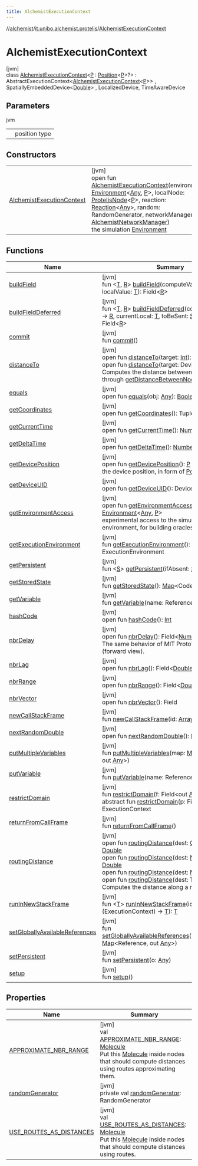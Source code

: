 ```yaml
---
title: AlchemistExecutionContext
---
```

//[alchemist](../../../index.html)/[it.unibo.alchemist.protelis](../index.html)/[AlchemistExecutionContext](index.html)



# AlchemistExecutionContext



[jvm]\
class [AlchemistExecutionContext](index.html)<[P](index.html) : [Position](../../it.unibo.alchemist.model.interfaces/-position/index.html)<[P](../../it.unibo.alchemist.model/-protelis-incarnation/index.html)>?> : AbstractExecutionContext<[AlchemistExecutionContext](index.html)<[P](../../it.unibo.alchemist.model/-protelis-incarnation/index.html)>> , SpatiallyEmbeddedDevice<[Double](https://docs.oracle.com/javase/8/docs/api/java/lang/Double.html)> , LocalizedDevice, TimeAwareDevice



## Parameters


jvm

| | |
|---|---|
| <P> | position type |



## Constructors


| | |
|---|---|
| [AlchemistExecutionContext](-alchemist-execution-context.html) | [jvm]<br>open fun [AlchemistExecutionContext](-alchemist-execution-context.html)(environment: [Environment](../../it.unibo.alchemist.model.interfaces/-environment/index.html)<[Any](https://kotlinlang.org/api/latest/jvm/stdlib/kotlin/-any/index.html), [P](../../it.unibo.alchemist.model/-protelis-incarnation/index.html)>, localNode: [ProtelisNode](../../it.unibo.alchemist.model.implementations.nodes/-protelis-node/index.html)<[P](../../it.unibo.alchemist.model/-protelis-incarnation/index.html)>, reaction: [Reaction](../../it.unibo.alchemist.model.interfaces/-reaction/index.html)<[Any](https://kotlinlang.org/api/latest/jvm/stdlib/kotlin/-any/index.html)>, random: RandomGenerator, networkManager: [AlchemistNetworkManager](../-alchemist-network-manager/index.html))<br>the simulation [Environment](../../it.unibo.alchemist.model.interfaces/-environment/index.html) |


## Functions


| Name | Summary |
|---|---|
| [buildField](index.html#1729644764%2FFunctions%2F-134779887) | [jvm]<br>fun <[T](index.html#1729644764%2FFunctions%2F-134779887), [R](index.html#1729644764%2FFunctions%2F-134779887)> [buildField](index.html#1729644764%2FFunctions%2F-134779887)(computeValue: ([T](../../it.unibo.alchemist.model.implementations.conditions/-abstract-condition/index.html)) -> [R](index.html#1729644764%2FFunctions%2F-134779887), localValue: [T](../../it.unibo.alchemist.model.implementations.conditions/-abstract-condition/index.html)): Field<[R](index.html#1729644764%2FFunctions%2F-134779887)> |
| [buildFieldDeferred](index.html#819827614%2FFunctions%2F-134779887) | [jvm]<br>fun <[T](index.html#819827614%2FFunctions%2F-134779887), [R](index.html#819827614%2FFunctions%2F-134779887)> [buildFieldDeferred](index.html#819827614%2FFunctions%2F-134779887)(computeValue: ([T](../../it.unibo.alchemist.model.implementations.conditions/-abstract-condition/index.html)) -> [R](index.html#1729644764%2FFunctions%2F-134779887), currentLocal: [T](../../it.unibo.alchemist.model.implementations.conditions/-abstract-condition/index.html), toBeSent: [Supplier](https://docs.oracle.com/javase/8/docs/api/java/util/function/Supplier.html)<[T](../../it.unibo.alchemist.model.implementations.conditions/-abstract-condition/index.html)>): Field<[R](index.html#1729644764%2FFunctions%2F-134779887)> |
| [commit](index.html#-1965213452%2FFunctions%2F-134779887) | [jvm]<br>fun [commit](index.html#-1965213452%2FFunctions%2F-134779887)() |
| [distanceTo](distance-to.html) | [jvm]<br>open fun [distanceTo](distance-to.html)(target: [Int](https://kotlinlang.org/api/latest/jvm/stdlib/kotlin/-int/index.html)): [Double](https://kotlinlang.org/api/latest/jvm/stdlib/kotlin/-double/index.html)<br>open fun [distanceTo](distance-to.html)(target: DeviceUID): [Double](https://kotlinlang.org/api/latest/jvm/stdlib/kotlin/-double/index.html)<br>Computes the distance between two nodes, through [getDistanceBetweenNodes](../../it.unibo.alchemist.model.interfaces/-environment/get-distance-between-nodes.html). |
| [equals](equals.html) | [jvm]<br>open fun [equals](equals.html)(obj: [Any](https://kotlinlang.org/api/latest/jvm/stdlib/kotlin/-any/index.html)): [Boolean](https://kotlinlang.org/api/latest/jvm/stdlib/kotlin/-boolean/index.html) |
| [getCoordinates](get-coordinates.html) | [jvm]<br>open fun [getCoordinates](get-coordinates.html)(): Tuple |
| [getCurrentTime](get-current-time.html) | [jvm]<br>open fun [getCurrentTime](get-current-time.html)(): [Number](https://docs.oracle.com/javase/8/docs/api/java/lang/Number.html) |
| [getDeltaTime](index.html#323610300%2FFunctions%2F-134779887) | [jvm]<br>open fun [getDeltaTime](index.html#323610300%2FFunctions%2F-134779887)(): [Number](https://docs.oracle.com/javase/8/docs/api/java/lang/Number.html) |
| [getDevicePosition](get-device-position.html) | [jvm]<br>open fun [getDevicePosition](get-device-position.html)(): [P](../../it.unibo.alchemist.model/-protelis-incarnation/index.html)<br>the device position, in form of [Position](../../it.unibo.alchemist.model.interfaces/-position/index.html) |
| [getDeviceUID](get-device-u-i-d.html) | [jvm]<br>open fun [getDeviceUID](get-device-u-i-d.html)(): DeviceUID |
| [getEnvironmentAccess](get-environment-access.html) | [jvm]<br>open fun [getEnvironmentAccess](get-environment-access.html)(): [Environment](../../it.unibo.alchemist.model.interfaces/-environment/index.html)<[Any](https://kotlinlang.org/api/latest/jvm/stdlib/kotlin/-any/index.html), [P](../../it.unibo.alchemist.model/-protelis-incarnation/index.html)><br>experimental access to the simulated environment, for building oracles |
| [getExecutionEnvironment](index.html#820522942%2FFunctions%2F-134779887) | [jvm]<br>fun [getExecutionEnvironment](index.html#820522942%2FFunctions%2F-134779887)(): ExecutionEnvironment |
| [getPersistent](index.html#1845817213%2FFunctions%2F-134779887) | [jvm]<br>fun <[S](index.html#1845817213%2FFunctions%2F-134779887)> [getPersistent](index.html#1845817213%2FFunctions%2F-134779887)(ifAbsent: [Supplier](https://docs.oracle.com/javase/8/docs/api/java/util/function/Supplier.html)<[S](index.html#1845817213%2FFunctions%2F-134779887)>): [S](index.html#1845817213%2FFunctions%2F-134779887) |
| [getStoredState](index.html#-2085107245%2FFunctions%2F-134779887) | [jvm]<br>fun [getStoredState](index.html#-2085107245%2FFunctions%2F-134779887)(): [Map](https://docs.oracle.com/javase/8/docs/api/java/util/Map.html)<CodePath, [Any](https://kotlinlang.org/api/latest/jvm/stdlib/kotlin/-any/index.html)> |
| [getVariable](index.html#357308502%2FFunctions%2F-134779887) | [jvm]<br>fun [getVariable](index.html#357308502%2FFunctions%2F-134779887)(name: Reference): [Any](https://kotlinlang.org/api/latest/jvm/stdlib/kotlin/-any/index.html) |
| [hashCode](hash-code.html) | [jvm]<br>open fun [hashCode](hash-code.html)(): [Int](https://kotlinlang.org/api/latest/jvm/stdlib/kotlin/-int/index.html) |
| [nbrDelay](nbr-delay.html) | [jvm]<br>open fun [nbrDelay](nbr-delay.html)(): Field<[Number](https://docs.oracle.com/javase/8/docs/api/java/lang/Number.html)><br>The same behavior of MIT Proto's nbrdelay (forward view). |
| [nbrLag](nbr-lag.html) | [jvm]<br>open fun [nbrLag](nbr-lag.html)(): Field<[Double](https://docs.oracle.com/javase/8/docs/api/java/lang/Double.html)> |
| [nbrRange](nbr-range.html) | [jvm]<br>open fun [nbrRange](nbr-range.html)(): Field<[Double](https://docs.oracle.com/javase/8/docs/api/java/lang/Double.html)> |
| [nbrVector](nbr-vector.html) | [jvm]<br>open fun [nbrVector](nbr-vector.html)(): Field<Tuple> |
| [newCallStackFrame](index.html#-1810580144%2FFunctions%2F-134779887) | [jvm]<br>fun [newCallStackFrame](index.html#-1810580144%2FFunctions%2F-134779887)(id: [Array](https://kotlinlang.org/api/latest/jvm/stdlib/kotlin/-array/index.html)<[Byte](https://kotlinlang.org/api/latest/jvm/stdlib/kotlin/-byte/index.html)>) |
| [nextRandomDouble](next-random-double.html) | [jvm]<br>open fun [nextRandomDouble](next-random-double.html)(): [Double](https://kotlinlang.org/api/latest/jvm/stdlib/kotlin/-double/index.html) |
| [putMultipleVariables](index.html#-1832710005%2FFunctions%2F-134779887) | [jvm]<br>fun [putMultipleVariables](index.html#-1832710005%2FFunctions%2F-134779887)(map: [Map](https://docs.oracle.com/javase/8/docs/api/java/util/Map.html)<Reference, out [Any](https://kotlinlang.org/api/latest/jvm/stdlib/kotlin/-any/index.html)>) |
| [putVariable](index.html#-2122810385%2FFunctions%2F-134779887) | [jvm]<br>fun [putVariable](index.html#-2122810385%2FFunctions%2F-134779887)(name: Reference, value: [Any](https://kotlinlang.org/api/latest/jvm/stdlib/kotlin/-any/index.html)) |
| [restrictDomain](index.html#-89206816%2FFunctions%2F-134779887) | [jvm]<br>fun [restrictDomain](index.html#-89206816%2FFunctions%2F-134779887)(f: Field<out [Any](https://kotlinlang.org/api/latest/jvm/stdlib/kotlin/-any/index.html)>): [S](index.html#1845817213%2FFunctions%2F-134779887)<br>abstract fun [restrictDomain](index.html#1459682554%2FFunctions%2F-134779887)(p: Field<out [Any](https://kotlinlang.org/api/latest/jvm/stdlib/kotlin/-any/index.html)>): ExecutionContext |
| [returnFromCallFrame](index.html#1240485818%2FFunctions%2F-134779887) | [jvm]<br>fun [returnFromCallFrame](index.html#1240485818%2FFunctions%2F-134779887)() |
| [routingDistance](routing-distance.html) | [jvm]<br>open fun [routingDistance](routing-distance.html)(dest: [GeoPosition](../../it.unibo.alchemist.model.interfaces/-geo-position/index.html)): [Double](https://kotlinlang.org/api/latest/jvm/stdlib/kotlin/-double/index.html)<br>open fun [routingDistance](routing-distance.html)(dest: [Node](../../it.unibo.alchemist.model.interfaces/-node/index.html)<[Any](https://kotlinlang.org/api/latest/jvm/stdlib/kotlin/-any/index.html)>): [Double](https://kotlinlang.org/api/latest/jvm/stdlib/kotlin/-double/index.html)<br>open fun [routingDistance](routing-distance.html)(dest: [Number](https://docs.oracle.com/javase/8/docs/api/java/lang/Number.html)): [Double](https://kotlinlang.org/api/latest/jvm/stdlib/kotlin/-double/index.html)<br>open fun [routingDistance](routing-distance.html)(dest: Tuple): [Double](https://kotlinlang.org/api/latest/jvm/stdlib/kotlin/-double/index.html)<br>Computes the distance along a map. |
| [runInNewStackFrame](index.html#-22757318%2FFunctions%2F-134779887) | [jvm]<br>fun <[T](index.html#-22757318%2FFunctions%2F-134779887)> [runInNewStackFrame](index.html#-22757318%2FFunctions%2F-134779887)(id: [Int](https://kotlinlang.org/api/latest/jvm/stdlib/kotlin/-int/index.html), operation: (ExecutionContext) -> [T](../../it.unibo.alchemist.model.implementations.conditions/-abstract-condition/index.html)): [T](../../it.unibo.alchemist.model.implementations.conditions/-abstract-condition/index.html) |
| [setGloballyAvailableReferences](index.html#-361806%2FFunctions%2F-134779887) | [jvm]<br>fun [setGloballyAvailableReferences](index.html#-361806%2FFunctions%2F-134779887)(knownFunctions: [Map](https://docs.oracle.com/javase/8/docs/api/java/util/Map.html)<Reference, out [Any](https://kotlinlang.org/api/latest/jvm/stdlib/kotlin/-any/index.html)>) |
| [setPersistent](index.html#415770115%2FFunctions%2F-134779887) | [jvm]<br>fun [setPersistent](index.html#415770115%2FFunctions%2F-134779887)(o: [Any](https://kotlinlang.org/api/latest/jvm/stdlib/kotlin/-any/index.html)) |
| [setup](index.html#-1430719598%2FFunctions%2F-134779887) | [jvm]<br>fun [setup](index.html#-1430719598%2FFunctions%2F-134779887)() |


## Properties


| Name | Summary |
|---|---|
| [APPROXIMATE_NBR_RANGE](-a-p-p-r-o-x-i-m-a-t-e_-n-b-r_-r-a-n-g-e.html) | [jvm]<br>val [APPROXIMATE_NBR_RANGE](-a-p-p-r-o-x-i-m-a-t-e_-n-b-r_-r-a-n-g-e.html): [Molecule](../../it.unibo.alchemist.model.interfaces/-molecule/index.html)<br>Put this [Molecule](../../it.unibo.alchemist.model.interfaces/-molecule/index.html) inside nodes that should compute distances using routes approximating them. |
| [randomGenerator](random-generator.html) | [jvm]<br>private val [randomGenerator](random-generator.html): RandomGenerator |
| [USE_ROUTES_AS_DISTANCES](-u-s-e_-r-o-u-t-e-s_-a-s_-d-i-s-t-a-n-c-e-s.html) | [jvm]<br>val [USE_ROUTES_AS_DISTANCES](-u-s-e_-r-o-u-t-e-s_-a-s_-d-i-s-t-a-n-c-e-s.html): [Molecule](../../it.unibo.alchemist.model.interfaces/-molecule/index.html)<br>Put this [Molecule](../../it.unibo.alchemist.model.interfaces/-molecule/index.html) inside nodes that should compute distances using routes. |

